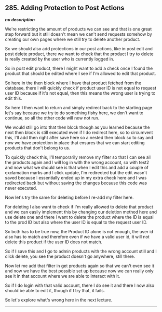 ## 285. Adding Protection to Post Actions

<strong><em>no description</em></strong>

We're restricting the amount of products we can see and that is one great step
forward but it still doesn't mean we can't send requests somehow by creating our
own pages where we still try to delete another product. 

So we should also add protections in our post actions, like in post edit and
post delete product, there we want to check that the product I try to delete is
really created by the user who is currently logged in. 

So in post edit product, there I might want to add a check once I found the
product that should be edited where I see if I'm allowed to edit that product. 

So here in the then block where I have that product fetched from the database,
there I will quickly check if product user ID is not equal to request user ID
because if it's not equal, then this means the wrong user is trying to edit
this. 

So here I then want to return and simply redirect back to the starting page
let's say because we try to do something fishy here, we don't want to continue,
so all the other code will now not run. 

We would still go into that then block though as you learned because the next
then block is still executed even if I do redirect here, so to circumvent this,
I'll add then right after save here so a nested then block so to say and now we
have protection in place that ensures that we can start editing products that
don't belong to us. 

To quickly check this, I'll temporarily remove my filter so that I can see all
the products again and I will log in with the wrong account, so with test2 and
now what we should see is that when I edit this and add a couple of exclamation
marks and I click update, I'm redirected but the edit wasn't saved because I
essentially ended up in my extra check here and I was redirected back but
without saving the changes because this code was never executed. 

Now let's try the same for deleting before I re-add my filter here. 

For deleting I also want to check if I'm really allowed to delete that product
and we can easily implement this by changing our deletion method here and use
delete one and there I want to delete the product where the ID is equal to the
prod ID but also where the user ID is equal to the request user ID. 

So both has to be true now, the Product ID alone is not enough, the user id also
has to match and therefore even if we have a valid user id, it will not delete
this product if the user ID does not match. 

So if I save this and I go to admin products with the wrong account still and I
click delete, you see the product doesn't go anywhere, still there. 

Now let me add that filter in get products again so that we can't even see it
and now we have the best possible set up because now we can really only see it
in that account where we are able to interact with it. 

So if I do login with that valid account, there I do see it and there I now also
should be able to edit it, though if I try that, it fails. 

So let's explore what's wrong here in the next lecture. 

---